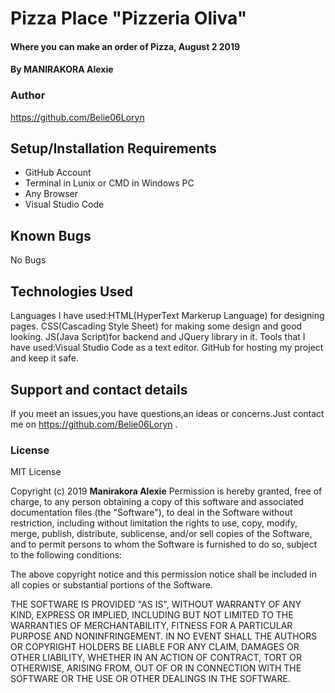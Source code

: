 # Pizza Place "Pizzeria Oliva"
#### Where you can make an order of Pizza, August 2 2019
#### By MANIRAKORA Alexie
### Author
https://github.com/Belie06Loryn

## Setup/Installation Requirements
* GitHub Account
* Terminal in Lunix or CMD in Windows PC
* Any Browser
* Visual Studio Code 

## Known Bugs
No Bugs
## Technologies Used
Languages I have used:HTML(HyperText Markerup Language) for designing pages.
                     CSS(Cascading Style Sheet) for making some design and good looking.
                     JS(Java Script)for backend and JQuery library in it.
Tools that I have used:Visual Studio Code as a text editor.
                       GitHub for hosting my project and keep it safe.
## Support and contact details
If you meet an issues,you have questions,an ideas or concerns.Just contact me on https://github.com/Belie06Loryn .
### License
MIT License

Copyright (c) 2019 **Manirakora Alexie**
Permission is hereby granted, free of charge, to any person obtaining a copy
of this software and associated documentation files (the "Software"), to deal
in the Software without restriction, including without limitation the rights
to use, copy, modify, merge, publish, distribute, sublicense, and/or sell
copies of the Software, and to permit persons to whom the Software is
furnished to do so, subject to the following conditions:

The above copyright notice and this permission notice shall be included in all
copies or substantial portions of the Software.

THE SOFTWARE IS PROVIDED "AS IS", WITHOUT WARRANTY OF ANY KIND, EXPRESS OR
IMPLIED, INCLUDING BUT NOT LIMITED TO THE WARRANTIES OF MERCHANTABILITY,
FITNESS FOR A PARTICULAR PURPOSE AND NONINFRINGEMENT. IN NO EVENT SHALL THE
AUTHORS OR COPYRIGHT HOLDERS BE LIABLE FOR ANY CLAIM, DAMAGES OR OTHER
LIABILITY, WHETHER IN AN ACTION OF CONTRACT, TORT OR OTHERWISE, ARISING FROM,
OUT OF OR IN CONNECTION WITH THE SOFTWARE OR THE USE OR OTHER DEALINGS IN THE
SOFTWARE.

